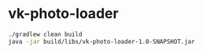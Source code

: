 # vk-photo-loader
```bash
./gradlew clean build
java -jar build/libs/vk-photo-loader-1.0-SNAPSHOT.jar
```
